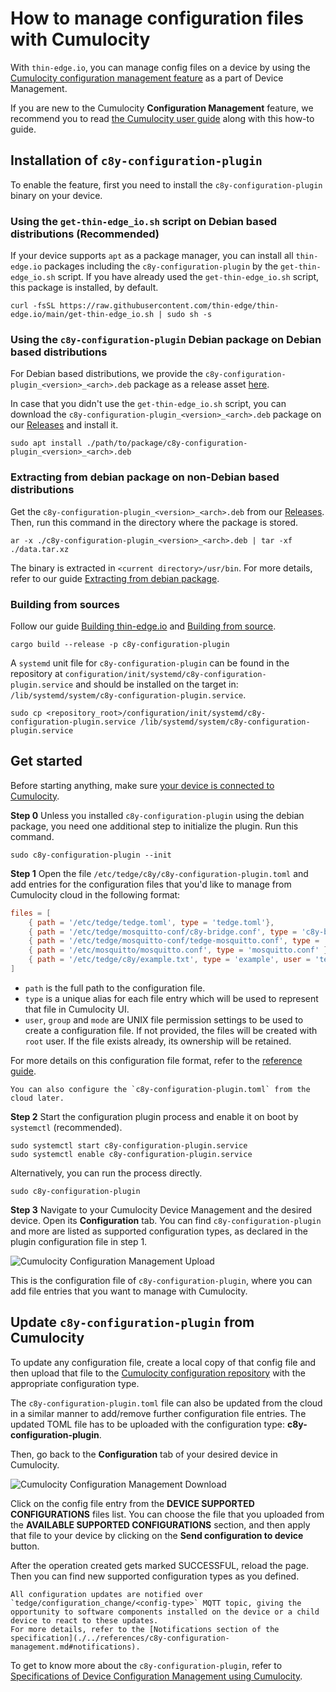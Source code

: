 # How to manage configuration files with Cumulocity

With `thin-edge.io`, you can manage config files on a device by using the [Cumulocity configuration management feature](https://cumulocity.com/guides/users-guide/device-management/#managing-configurations) as a part of Device Management.

If you are new to the Cumulocity **Configuration Management** feature,
we recommend you to read [the Cumulocity user guide](https://cumulocity.com/guides/users-guide/device-management/#managing-configurations) along with this how-to guide.

## Installation of `c8y-configuration-plugin`

To enable the feature, first you need to install the `c8y-configuration-plugin` binary on your device.

### Using the `get-thin-edge_io.sh` script on Debian based distributions (Recommended)

If your device supports `apt` as a package manager,
you can install all `thin-edge.io` packages including the `c8y-configuration-plugin` by the `get-thin-edge_io.sh` script.
If you have already used the `get-thin-edge_io.sh` script,
this package is installed, by default.

```shell
curl -fsSL https://raw.githubusercontent.com/thin-edge/thin-edge.io/main/get-thin-edge_io.sh | sudo sh -s
```

### Using the `c8y-configuration-plugin` Debian package on Debian based distributions

For Debian based distributions, we provide the `c8y-configuration-plugin_<version>_<arch>.deb` package as a release asset [here](https://github.com/thin-edge/thin-edge.io/releases).

In case that you didn't use the `get-thin-edge_io.sh` script, you can download the `c8y-configuration-plugin_<version>_<arch>.deb`  package on our [Releases](https://github.com/thin-edge/thin-edge.io/releases) and install it.

```shell
sudo apt install ./path/to/package/c8y-configuration-plugin_<version>_<arch>.deb
```

### Extracting from debian package on non-Debian based distributions

Get the `c8y-configuration-plugin_<version>_<arch>.deb` from our [Releases](https://github.com/thin-edge/thin-edge.io/releases).
Then, run this command in the directory where the package is stored.

```shell
ar -x ./c8y-configuration-plugin_<version>_<arch>.deb | tar -xf ./data.tar.xz
```

The binary is extracted in `<current directory>/usr/bin`.
For more details, refer to our guide [Extracting from debian package](./015_installation_without_deb_support.md#extracting-binaries-from-deb-packages).

### Building from sources

Follow our guide [Building thin-edge.io](./../contribute/BUILDING.md) and [Building from source](./015_installation_without_deb_support.md#if-building-from-source).

```shell
cargo build --release -p c8y-configuration-plugin
```

A `systemd` unit file for `c8y-configuration-plugin` can be found in the repository at `configuration/init/systemd/c8y-configuration-plugin.service`
and should be installed on the target in: `/lib/systemd/system/c8y-configuration-plugin.service`.

```shell
sudo cp <repository_root>/configuration/init/systemd/c8y-configuration-plugin.service /lib/systemd/system/c8y-configuration-plugin.service
```

## Get started

Before starting anything, make sure [your device is connected to Cumulocity](./../tutorials/connect-c8y.md).

**Step 0**
Unless you installed `c8y-configuration-plugin` using the debian package,
you need one additional step to initialize the plugin. Run this command.

```shell
sudo c8y-configuration-plugin --init
```

**Step 1**
Open the file `/etc/tedge/c8y/c8y-configuration-plugin.toml` and add entries for the configuration files that you'd like to manage from Cumulocity cloud in the following format:

```toml
files = [
    { path = '/etc/tedge/tedge.toml', type = 'tedge.toml'},
    { path = '/etc/tedge/mosquitto-conf/c8y-bridge.conf', type = 'c8y-bridge.conf' },
    { path = '/etc/tedge/mosquitto-conf/tedge-mosquitto.conf', type = 'tedge-mosquitto.conf' },
    { path = '/etc/mosquitto/mosquitto.conf', type = 'mosquitto.conf' },
    { path = '/etc/tedge/c8y/example.txt', type = 'example', user = 'tedge', group = 'tedge', mode = 0o444 }
]
```

* `path` is the full path to the configuration file.
* `type` is a unique alias for each file entry which will be used to represent that file in Cumulocity UI.
* `user`, `group` and `mode` are UNIX file permission settings to be used to create a configuration file. If not provided, the files will be created with `root` user. If the file exists already, its ownership will be retained.

For more details on this configuration file format, refer to the [reference guide](./../references/c8y-configuration-management.md#configuration).

```admonish note
You can also configure the `c8y-configuration-plugin.toml` from the cloud later.
```

**Step 2**
Start the configuration plugin process and enable it on boot by `systemctl` (recommended).

```shell
sudo systemctl start c8y-configuration-plugin.service
sudo systemctl enable c8y-configuration-plugin.service
```

Alternatively, you can run the process directly.

```
sudo c8y-configuration-plugin
```

**Step 3**
Navigate to your Cumulocity Device Management and the desired device. Open its **Configuration** tab.
You can find `c8y-configuration-plugin` and more are listed as supported configuration types, as declared in the plugin configuration file in step 1.

![Cumulocity Configuration Management Upload](./images/c8y-config-plugin-upload.png)

This is the configuration file of `c8y-configuration-plugin`, where you can add file entries that you want to manage with Cumulocity.

## Update `c8y-configuration-plugin` from Cumulocity

To update any configuration file, create a local copy of that config file and then upload that file to the [Cumulocity configuration repository](https://cumulocity.com/guides/users-guide/device-management/#to-add-a-configuration-snapshot) with the appropriate configuration type.

The `c8y-configuration-plugin.toml` file can also be updated from the cloud in a similar manner to add/remove further configuration file entries. The updated TOML file has to be uploaded with the configuration type:  **c8y-configuration-plugin**.

Then, go back to the **Configuration** tab of your desired device in Cumulocity.

![Cumulocity Configuration Management Download](./images/c8y-config-plugin-download.png)

Click on the config file entry from the **DEVICE SUPPORTED CONFIGURATIONS** files list.
You can choose the file that you uploaded from the **AVAILABLE SUPPORTED CONFIGURATIONS** section, and then apply that file to your device by clicking on the **Send configuration to device** button.

After the operation created gets marked SUCCESSFUL, reload the page.
Then you can find new supported configuration types as you defined.

```admonish note
All configuration updates are notified over `tedge/configuration_change/<config-type>` MQTT topic, giving the opportunity to software components installed on the device or a child device to react to these updates.
For more details, refer to the [Notifications section of the specification](./../references/c8y-configuration-management.md#notifications).
```

To get to know more about the `c8y-configuration-plugin`, refer to [Specifications of Device Configuration Management using Cumulocity](./../references/c8y-configuration-management.md).


